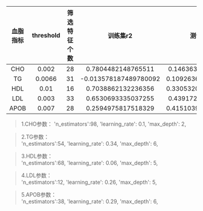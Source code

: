 | 血脂指标 | threshold | 筛选特征个数 |训练集r2 | 测试集r2 |
| :----: | :----: | :----: | :----------------: | :---------------: |
|CHO     |0.002   |28      |0.7804482148765511  |0.1463636197011372 |
|TG      |0.0066  |31      |-0.013578187489780092|0.10926364332258853|
|HDL     |0.01    |16      |0.7038862132236356  |0.33053207465682777 |
|LDL     |0.003   |33      |0.6530693335037255  |0.4391721661629737 |
|APOB    |0.007   |28      |0.2594975817518329  |0.41510393375391386|

>1.CHO参数：
            'n_estimators':98,
            'learning_rate': 0.1,
            'max_depth': 2,

>2.TG参数：        
            'n_estimators':54,
            'learning_rate': 0.34,
            'max_depth': 6,

>3.HDL参数：        
            'n_estimators':68,
            'learning_rate': 0.06,
            'max_depth': 5,

>4.LDL参数：        
            'n_estimators':12,
            'learning_rate': 0.26,
            'max_depth': 5,

>5.APOB参数：        
            'n_estimators':38,
            'learning_rate': 0.29,
            'max_depth': 6,